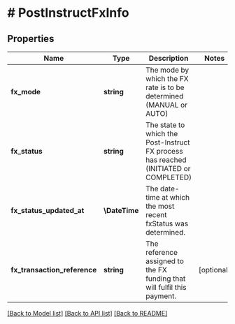 # # PostInstructFxInfo

## Properties

Name | Type | Description | Notes
------------ | ------------- | ------------- | -------------
**fx_mode** | **string** | The mode by which the FX rate is to be determined (MANUAL or AUTO) |
**fx_status** | **string** | The state to which the Post-Instruct FX process has reached (INITIATED or COMPLETED) |
**fx_status_updated_at** | **\DateTime** | The date-time at which the most recent fxStatus was determined. |
**fx_transaction_reference** | **string** | The reference assigned to the FX funding that will fulfil this payment. | [optional]

[[Back to Model list]](../../README.md#models) [[Back to API list]](../../README.md#endpoints) [[Back to README]](../../README.md)
